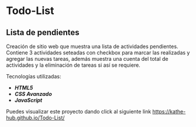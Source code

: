 # Todo-List
## Lista de pendientes

Creación de sitio web que muestra una lista de actividades pendientes. Contiene 3 actividades seteadas con checkbox para marcar las realizadas y agregar las nuevas tareas, además muestra una cuenta del total de actividades y la eliminación de tareas si así se requiere.

Tecnologías utilizadas:
- _**HTML5**_
- _**CSS Avanzado**_ 
- _**JavaScript**_


Puedes visualizar este proyecto dando click al siguiente link https://kathe-hub.github.io/Todo-List/
